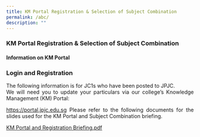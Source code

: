 ```yaml
---
title: KM Portal Registration & Selection of Subject Combination
permalink: /abc/
description: ""
---
```



<div align=justify>
<h3>KM Portal Registration & Selection of Subject Combination</h5>

<h4>Information on KM Portal<h4>
	
<h3>Login and Registration</h3>
<p>The following information is for JC1s who have been posted to JPJC.<br>
We will need you to update your particulars via our college’s Knowledge Management (KM) Portal:<br>

<a href="https://portal.jpjc.edu.sg">https://portal.jpjc.edu.sg</a>
Please refer to the following documents for the slides used for the KM Portal and Subject Combination briefing.</P>

<a href="/files/2022%20KM%20Portal%20and%20Registration%20Briefing.pdf"> KM Portal and Registration Briefing.pdf</a></div>